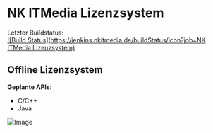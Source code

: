 # NK ITMedia Lizenzsystem
Letzter Buildstatus:  
[![Build Status](https://jenkins.nkitmedia.de/buildStatus/icon?job=NK ITMedia Lizenzsystem)](https://jenkins.nkitmedia.de/job/NK%20ITMedia%20Lizenzsystem/)

## Offline Lizenzsystem
**Geplante APIs:**
* C/C++
* Java

![Image](https://i.imgur.com/VvPLjFZ.png)
